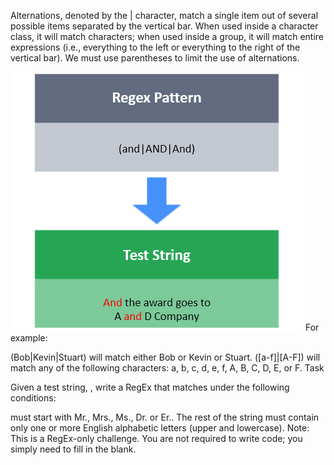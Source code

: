 Alternations, denoted by the | character, match a single item out of several possible items separated by the vertical bar. When used inside a character class, it will match characters; when used inside a group, it will match entire expressions (i.e., everything to the left or everything to the right of the vertical bar). We must use parentheses to limit the use of alternations.

![](ach17.png)
For example:

(Bob|Kevin|Stuart) will match either Bob or Kevin or Stuart.
([a-f]|[A-F]) will match any of the following characters: a, b, c, d, e, f, A, B, C, D, E, or F.
Task

Given a test string, , write a RegEx that matches  under the following conditions:

 must start with Mr., Mrs., Ms., Dr. or Er..
The rest of the string must contain only one or more English alphabetic letters (upper and lowercase).
Note: This is a RegEx-only challenge. You are not required to write code; you simply need to fill in the blank.
